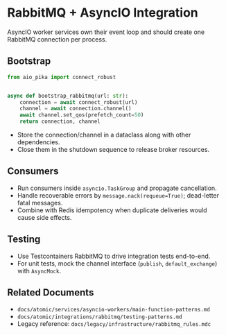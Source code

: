 # RabbitMQ + AsyncIO Integration

AsyncIO worker services own their event loop and should create one RabbitMQ connection per process.

## Bootstrap

```python
from aio_pika import connect_robust


async def bootstrap_rabbitmq(url: str):
    connection = await connect_robust(url)
    channel = await connection.channel()
    await channel.set_qos(prefetch_count=50)
    return connection, channel
```

- Store the connection/channel in a dataclass along with other dependencies.
- Close them in the shutdown sequence to release broker resources.

## Consumers

- Run consumers inside `asyncio.TaskGroup` and propagate cancellation.
- Handle recoverable errors by `message.nack(requeue=True)`; dead-letter fatal messages.
- Combine with Redis idempotency when duplicate deliveries would cause side effects.

## Testing

- Use Testcontainers RabbitMQ to drive integration tests end-to-end.
- For unit tests, mock the channel interface (`publish`, `default_exchange`) with `AsyncMock`.

## Related Documents

- `docs/atomic/services/asyncio-workers/main-function-patterns.md`
- `docs/atomic/integrations/rabbitmq/testing-patterns.md`
- Legacy reference: `docs/legacy/infrastructure/rabbitmq_rules.mdc`
